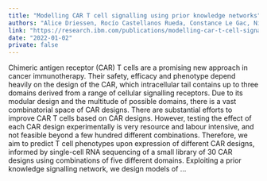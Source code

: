 ```yaml
---
title: "Modelling CAR T cell signalling using prior knowledge networks"
authors: "Alice Driessen, Rocío Castellanos Rueda, Constance Le Gac, Nicolas Deutschmann, Maria Rodriguez Martinez, Sai Reddy"
link: "https://research.ibm.com/publications/modelling-car-t-cell-signalling-using-prior-knowledge-networks"
date: "2022-01-02"
private: false
---
```


Chimeric antigen receptor (CAR) T cells are a promising new approach in cancer immunotherapy. Their safety, efficacy and phenotype depend heavily on the design of the CAR, which intracellular tail contains up to three domains derived from a range of cellular signalling receptors. Due to its modular design and the multitude of possible domains, there is a vast combinatorial space of CAR designs. There are substantial efforts to improve CAR T cells based on CAR designs. However, testing the effect of each CAR design experimentally is very resource and labour intensive, and not feasible beyond a few hundred different combinations. Therefore, we aim to predict T cell phenotypes upon expression of different CAR designs, informed by single-cell RNA sequencing of a small library of 30 CAR designs using combinations of five different domains. Exploiting a prior knowledge signalling network, we design models of …